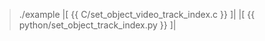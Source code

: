 > ./example
|[<!-- language="c" -->
{{ C/set_object_video_track_index.c }}
]|
|[<!-- language="python" -->
{{ python/set_object_track_index.py }}
]|

